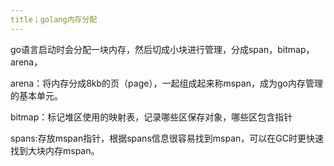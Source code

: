 ```yaml
---
title；golang内存分配
---
```


go语言启动时会分配一块内存，然后切成小块进行管理，分成span，bitmap，arena，

arena：将内存分成8kb的页（page），一起组成起来称mspan，成为go内存管理的基本单元。

bitmap：标记堆区使用的映射表，记录哪些区保存对象，哪些区包含指针

spans:存放mspan指针，根据spans信息很容易找到mspan，可以在GC时更快速找到大块内存mspan。